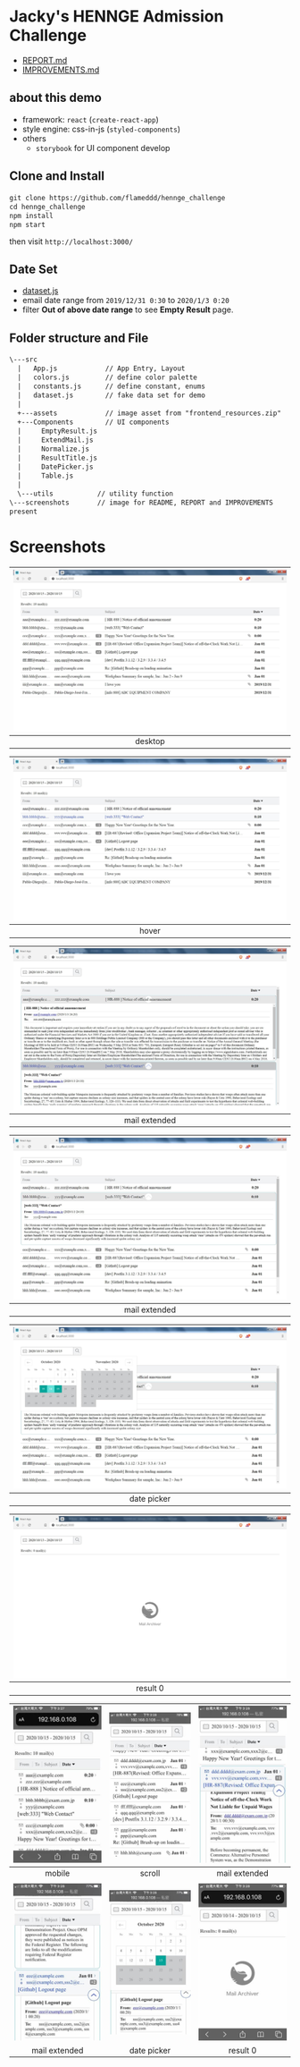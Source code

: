 # Jacky's HENNGE Admission Challenge
- [REPORT.md](./REPORT.md)
- [IMPROVEMENTS.md](./IMPROVEMENTS.md)

## about this demo
- framework: `react` (`create-react-app`)
- style engine: css-in-js (`styled-components`)
- others
  - `storybook` for UI component develop

## Clone and Install
```
git clone https://github.com/flameddd/hennge_challenge
cd hennge_challenge
npm install
npm start
```

then visit `http://localhost:3000/`

## Date Set
- [dataset.js](./src/dataset.js)
- email date range from `2019/12/31 0:30` to `2020/1/3 0:20`
- filter **Out of above date range** to see **Empty Result** page.

## Folder structure and File 

```
\---src
  |   App.js            // App Entry, Layout
  |   colors.js         // define color palette
  |   constants.js      // define constant, enums
  |   dataset.js        // fake data set for demo 
  |   
  +---assets            // image asset from "frontend_resources.zip" 
  +---Components        // UI components
  |     EmptyResult.js
  |     ExtendMail.js
  |     Normalize.js
  |     ResultTitle.js
  |     DatePicker.js
  |     Table.js
  | 
  \---utils           // utility function
\---screenshots       // image for README, REPORT and IMPROVEMENTS present
```


# Screenshots  

|![05.jpg](./screenshots/05.jpg)|
|:----------:|
|desktop|

|![06.jpg](./screenshots/06.jpg)|
|:----------:|
|hover|

|![07.jpg](./screenshots/07.jpg)|
|:----------:|
|mail extended|

|![08.jpg](./screenshots/08.jpg)|
|:----------:|
|mail extended|

|![09.jpg](./screenshots/09.jpg)|
|:----------:|
|date picker|

|![10.jpg](./screenshots/10.jpg)|
|:----------:|
|result 0|


|![m01.jpg](./screenshots/m01.jpg)|![m02.jpg](./screenshots/m02.jpg)|![m03.jpg](./screenshots/m03.jpg)|
|:----------:|:----------:|:----------:|
|mobile|scroll|mail extended|
||||
|![m04.jpg](./screenshots/m04.jpg)|![m05.jpg](./screenshots/m05.jpg)|![m06.jpg](./screenshots/m06.jpg)|
|mail extended|date picker| result 0|

